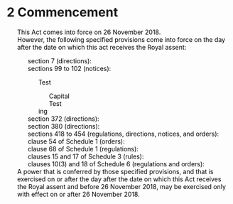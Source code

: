 # 2 Commencement
<style>
ol.roman {
    counter-reset: roman;
}
ol li {
    list-style: none;
    position: relative;
}
ol.roman > li:before {
    counter-increment: roman;
    content:"(" counter(roman, lower-roman)") "
}
</style>
<mark>
<ol>
  <li>This Act comes into force on 26 November 2018.</li>
  <li>However, the following specified provisions come into force on the day after the date on which this act receives the Royal assent:</li>
  <ol type="a">
    <li>section 7 (directions):</li>
    <li>sections 99 to 102 (notices):</li>
      <ol type="i">
        <li>Test</li>
          <ol type="A">
            <li>Capital</li>
            <li>Test</li>
          </ol>
        <li>ing</li>
      </ol>
    <li>⁠section 372 (directions):</li>
    <li>section 380 (directions):</li>
    <li>sections 418 to 454 (regulations, directions, notices, and orders):</li>
    <li>clause 54 of Schedule 1 (orders):</li>
    <li>clause 68 of Schedule 1 (regulations):</li>
    <li>clauses 15 and 17 of Schedule 3 (rules):</li>
    <li>clauses 10(3) and 18 of Schedule 6 (regulations and orders):</li>
  </ol>
  <li>A power that is conferred by those specified provisions, and that is exercised on or after the day after the date on which this Act receives the Royal assent and before 26 November 2018, may be exercised only with effect on or after 26 November 2018.</li>
</ol>
</mark>
